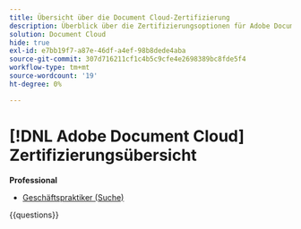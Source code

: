 ```yaml
---
title: Übersicht über die Document Cloud-Zertifizierung
description: Überblick über die Zertifizierungsoptionen für Adobe Document Cloud
solution: Document Cloud
hide: true
exl-id: e7bb19f7-a87e-46df-a4ef-98b8dede4aba
source-git-commit: 307d716211cf1c4b5c9cfe4e2698389bc8fde5f4
workflow-type: tm+mt
source-wordcount: '19'
ht-degree: 0%

---
```


# [!DNL Adobe Document Cloud] Zertifizierungsübersicht

**Professional**

* [Geschäftspraktiker (Suche)](https://certification.adobe.com/certification/document-cloud-business-practitioner-professional) <!--AD0-D106-->

{{questions}}
